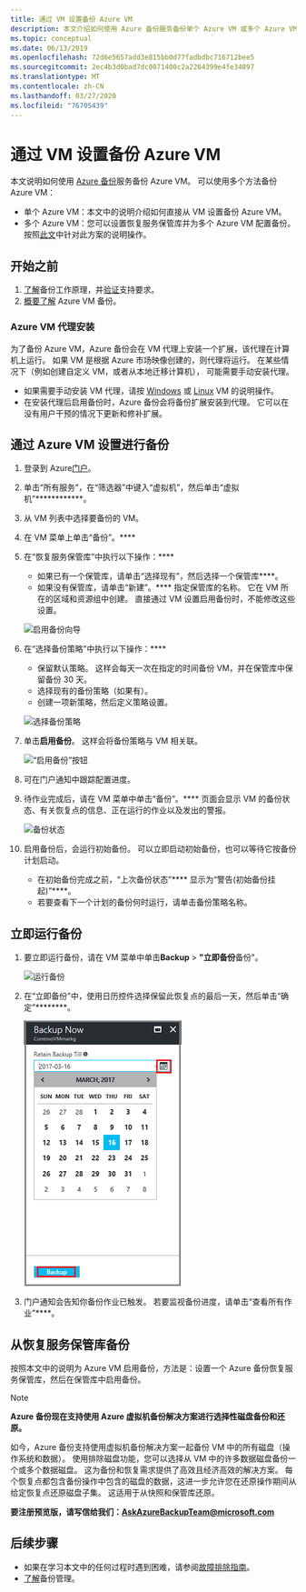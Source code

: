 ```yaml
---
title: 通过 VM 设置备份 Azure VM
description: 本文介绍如何使用 Azure 备份服务备份单个 Azure VM 或多个 Azure VM。
ms.topic: conceptual
ms.date: 06/13/2019
ms.openlocfilehash: 72d6e5657add3e815bb0d77fadbdbc716712bee5
ms.sourcegitcommit: 2ec4b3d0bad7dc0071400c2a2264399e4fe34897
ms.translationtype: MT
ms.contentlocale: zh-CN
ms.lasthandoff: 03/27/2020
ms.locfileid: "76705439"
---
```

# <a name="back-up-an-azure-vm-from-the-vm-settings"></a>通过 VM 设置备份 Azure VM

本文说明如何使用 [Azure 备份](backup-overview.md)服务备份 Azure VM。 可以使用多个方法备份 Azure VM：

- 单个 Azure VM：本文中的说明介绍如何直接从 VM 设置备份 Azure VM。
- 多个 Azure VM：您可以设置恢复服务保管库并为多个 Azure VM 配置备份。 按照[此文](backup-azure-arm-vms-prepare.md)中针对此方案的说明操作。

## <a name="before-you-start"></a>开始之前

1. [了解](backup-architecture.md#how-does-azure-backup-work)备份工作原理，并[验证](backup-support-matrix.md#azure-vm-backup-support)支持要求。
2. [概要了解](backup-azure-vms-introduction.md) Azure VM 备份。

### <a name="azure-vm-agent-installation"></a>Azure VM 代理安装

为了备份 Azure VM，Azure 备份会在 VM 代理上安装一个扩展，该代理在计算机上运行。 如果 VM 是根据 Azure 市场映像创建的，则代理将运行。 在某些情况下（例如创建自定义 VM，或者从本地迁移计算机）， 可能需要手动安装代理。

- 如果需要手动安装 VM 代理，请按 [Windows](https://docs.microsoft.com/azure/virtual-machines/extensions/agent-windows) 或 [Linux](https://docs.microsoft.com/azure/virtual-machines/extensions/agent-linux) VM 的说明操作。
- 在安装代理后启用备份时，Azure 备份会将备份扩展安装到代理。 它可以在没有用户干预的情况下更新和修补扩展。

## <a name="back-up-from-azure-vm-settings"></a>通过 Azure VM 设置进行备份

1. 登录到 Azure[门户](https://portal.azure.com/)。
2. 单击“所有服务”，在“筛选器”中键入“虚拟机”，然后单击“虚拟机”************。
3. 从 VM 列表中选择要备份的 VM。
4. 在 VM 菜单上单击“备份”。****
5. 在“恢复服务保管库”中执行以下操作：****
   - 如果已有一个保管库，请单击“选择现有”，然后选择一个保管库****。
   - 如果没有保管库，请单击“新建”。**** 指定保管库的名称。 它在 VM 所在的区域和资源组中创建。 直接通过 VM 设置启用备份时，不能修改这些设置。

   ![启用备份向导](./media/backup-azure-vms-first-look-arm/vm-menu-enable-backup-small.png)

6. 在“选择备份策略”中执行以下操作：****

   - 保留默认策略。 这样会每天一次在指定的时间备份 VM，并在保管库中保留备份 30 天。
   - 选择现有的备份策略（如果有）。
   - 创建一项新策略，然后定义策略设置。  

   ![选择备份策略](./media/backup-azure-vms-first-look-arm/set-backup-policy.png)

7. 单击**启用备份**。 这样会将备份策略与 VM 相关联。

    ![“启用备份”按钮](./media/backup-azure-vms-first-look-arm/vm-management-menu-enable-backup-button.png)

8. 可在门户通知中跟踪配置进度。
9. 待作业完成后，请在 VM 菜单中单击“备份”。**** 页面会显示 VM 的备份状态、有关恢复点的信息、正在运行的作业以及发出的警报。

   ![备份状态](./media/backup-azure-vms-first-look-arm/backup-item-view-update.png)

10. 启用备份后，会运行初始备份。 可以立即启动初始备份，也可以等待它按备份计划启动。
    - 在初始备份完成之前，“上次备份状态”**** 显示为“警告(初始备份挂起)”****。
    - 若要查看下一个计划的备份何时运行，请单击备份策略名称。

## <a name="run-a-backup-immediately"></a>立即运行备份

1. 要立即运行备份，请在 VM 菜单中单击**Backup** > **"立即备份**备份"。

    ![运行备份](./media/backup-azure-vms-first-look-arm/backup-now-update.png)

2. 在“立即备份”中，使用日历控件选择保留此恢复点的最后一天，然后单击“确定”********。

    ![备份保留日期](./media/backup-azure-vms-first-look-arm/backup-now-blade-calendar.png)

3. 门户通知会告知你备份作业已触发。 若要监视备份进度，请单击“查看所有作业”****。

## <a name="back-up-from-the-recovery-services-vault"></a>从恢复服务保管库备份

按照本文中的说明为 Azure VM 启用备份，方法是：设置一个 Azure 备份恢复服务保管库，然后在保管库中启用备份。

>[!NOTE]
> **Azure 备份现在支持使用 Azure 虚拟机备份解决方案进行选择性磁盘备份和还原。**
>
>如今，Azure 备份支持使用虚拟机备份解决方案一起备份 VM 中的所有磁盘（操作系统和数据）。 使用排除磁盘功能，您可以选择从 VM 中的许多数据磁盘备份一个或多个数据磁盘。 这为备份和恢复需求提供了高效且经济高效的解决方案。 每个恢复点都包含备份操作中包含的磁盘的数据，这进一步允许您在还原操作期间从给定恢复点还原磁盘子集。 这适用于从快照和保管库还原。
>
>**要注册预览版，请写信给我们：AskAzureBackupTeam@microsoft.com**

## <a name="next-steps"></a>后续步骤

- 如果在学习本文中的任何过程时遇到困难，请参阅[故障排除指南](backup-azure-vms-troubleshoot.md)。
- [了解](backup-azure-manage-vms.md)备份管理。
